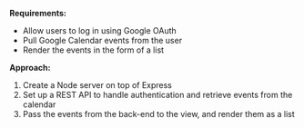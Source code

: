 **Requirements:**
- Allow users to log in using Google OAuth
- Pull Google Calendar events from the user
- Render the events in the form of a list

**Approach:**
1. Create a Node server on top of Express
2. Set up a REST API to handle authentication and retrieve events from the calendar
3. Pass the events from the back-end to the view, and render them as a list